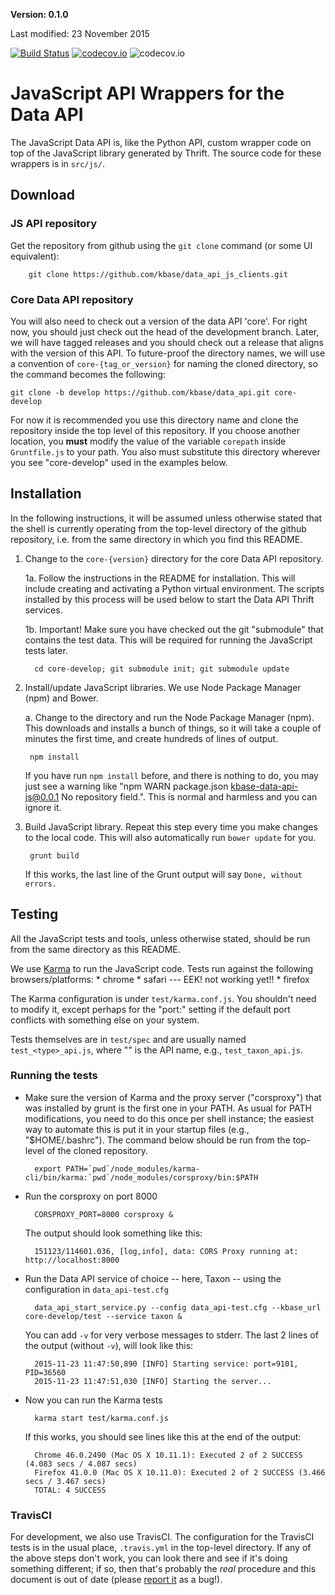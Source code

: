 **Version: 0.1.0**

Last modified: 23 November 2015

[![Build Status](https://travis-ci.org/dangunter/data_api_js_clients.svg)](https://travis-ci.org/dangunter/data_api_js_clients)
[![codecov.io](https://codecov.io/github/dangunter/data_api_js_clients/coverage.svg?branch=master)](https://codecov.io/github/dangunter/data_api_js_clients?branch=master)
![codecov.io](https://codecov.io/github/dangunter/data_api_js_clients/branch.svg?branch=master)

# JavaScript API Wrappers for the Data API

The JavaScript Data API is, like the Python API, custom wrapper code on top of the JavaScript library generated by Thrift. The source code for these wrappers is in `src/js/`.

## Download

### JS API repository

Get the repository from github using the `git clone` command (or some UI equivalent):

        git clone https://github.com/kbase/data_api_js_clients.git

### Core Data API repository
 
You will also need to check out a version of the data API 'core'. For right now, you should just check out the head of the development branch. Later, we will have tagged releases and you should check out a release that aligns with the version of this API. To future-proof the directory names, we will use a convention of `core-{tag_or_version}` for naming the cloned directory, so the command becomes the following:

    git clone -b develop https://github.com/kbase/data_api.git core-develop
    
For now it is recommended you use this directory name and clone the repository inside the top level of this repository. If you choose another location, you **must** modify the value of the variable `corepath` inside `Gruntfile.js` to your path. You also must substitute this directory wherever you see "core-develop" used in the examples below.

## Installation

In the following instructions, it will be assumed unless otherwise stated that the shell is currently operating from the top-level directory of the github repository, i.e. from the same directory in which you find this README. 

1. Change to the `core-{version}` directory for the core Data API repository.

     1a. Follow the instructions in the README for installation. This will include creating and activating a Python virtual environment. The scripts installed by this process will be used below to start the Data API Thrift services.

     1b. Important! Make sure you have checked out the git "submodule" that contains the test data. This will be
     required for running the JavaScript tests later.
     
         cd core-develop; git submodule init; git submodule update

2. Install/update JavaScript libraries. We use Node Package Manager (npm) and Bower.

    a. Change to the  directory and run the Node Package Manager (npm). 
    This downloads and installs a bunch of things, so it will take a couple of 
    minutes the first time, and create hundreds of lines of output.

        npm install

    If you have run `npm install` before, and there is nothing to do, you may just see a warning like "npm WARN package.json kbase-data-api-js@0.0.1 No repository field.". This is normal and harmless and you can ignore it.
    
4. Build JavaScript library. Repeat this step every time you make changes to the local code. This will also automatically run `bower update` for you.
    
        grunt build
    
    If this works, the last line of the Grunt output will say `Done, without errors.`
    
## Testing

All the JavaScript tests and tools, unless otherwise stated, should be run from the same directory as this README.

We use [Karma](https://karma-runner.github.io) to run the JavaScript code. Tests run against the following browsers/platforms:
    * chrome
    * safari  --- EEK! not working yet!!
    * firefox

The Karma configuration is under `test/karma.conf.js`. You shouldn't need to modify it, except perhaps for the "port:" setting if the default port conflicts with something else on your system.

Tests themselves are in `test/spec` and are usually named `test_<type>_api.js`, where "<type>" is the API name, e.g., `test_taxon_api.js`.

### Running the tests

* Make sure the version of Karma and the proxy server ("corsproxy") that was installed by grunt is the first one in your PATH. As usual for PATH modifications, you need to do this once per shell instance; the easiest way to automate this is put it in your startup files (e.g., "$HOME/.bashrc"). The command below should be run from the top-level of the cloned repository.

        export PATH=`pwd`/node_modules/karma-cli/bin/karma:`pwd`/node_modules/corsproxy/bin:$PATH
    
      
* Run the corsproxy on port 8000

        CORSPROXY_PORT=8000 corsproxy &
    
    The output should look something like this:
        
        151123/114601.036, [log,info], data: CORS Proxy running at: http://localhost:8000

 
* Run the Data API service of choice -- here, Taxon -- using the configuration in `data_api-test.cfg`

        data_api_start_service.py --config data_api-test.cfg --kbase_url core-develop/test --service taxon &
        
    You can add `-v` for very verbose messages to stderr. The last 2 lines of the output (without `-v`), will look like this:

        2015-11-23 11:47:50,890 [INFO] Starting service: port=9101, PID=36560
        2015-11-23 11:47:51,030 [INFO] Starting the server...

* Now you can run the Karma tests

        karma start test/karma.conf.js

    If this works, you should see lines like this at the end of the output:
    
        Chrome 46.0.2490 (Mac OS X 10.11.1): Executed 2 of 2 SUCCESS (4.083 secs / 4.087 secs)
        Firefox 41.0.0 (Mac OS X 10.11.0): Executed 2 of 2 SUCCESS (3.466 secs / 3.467 secs)
        TOTAL: 4 SUCCESS
    
### TravisCI

For development, we also use TravisCI. The configuration for the TravisCI tests is in the usual place, `.travis.yml` in the top-level directory. If any of the above steps don't work, you can look there and see if it's doing something different; if so, then that's probably the _real_ procedure and this document is out of date (please [report it](http://kbase.us/contact-us/) as a bug!).

